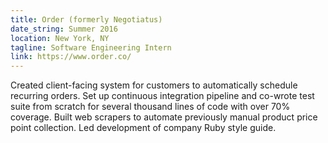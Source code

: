 ```yaml
---
title: Order (formerly Negotiatus)
date_string: Summer 2016
location: New York, NY
tagline: Software Engineering Intern
link: https://www.order.co/
---
```


Created client-facing system for customers to automatically schedule recurring orders. Set up continuous integration pipeline and co-wrote test suite from scratch for several thousand lines of code with over 70% coverage. Built web scrapers to automate previously manual product price point collection. Led development of company Ruby style guide.
